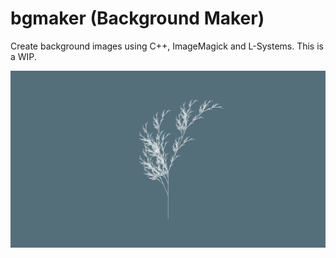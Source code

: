 # bgmaker (Background Maker)

Create background images using C++, ImageMagick and L-Systems.
This is a WIP.

![](screenshots/background.png)